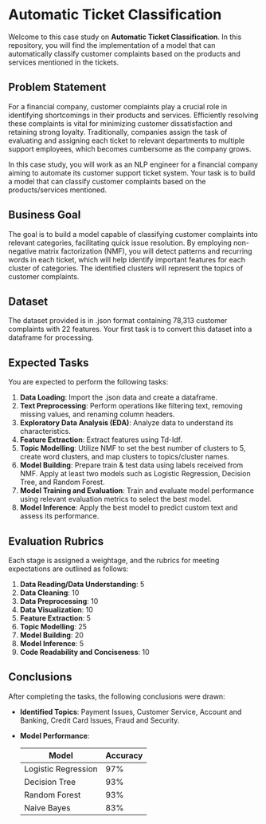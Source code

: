 # Automatic Ticket Classification

Welcome to this case study on **Automatic Ticket Classification**. In this repository, you will find the implementation of a model that can automatically classify customer complaints based on the products and services mentioned in the tickets.

## Problem Statement

For a financial company, customer complaints play a crucial role in identifying shortcomings in their products and services. Efficiently resolving these complaints is vital for minimizing customer dissatisfaction and retaining strong loyalty. Traditionally, companies assign the task of evaluating and assigning each ticket to relevant departments to multiple support employees, which becomes cumbersome as the company grows.

In this case study, you will work as an NLP engineer for a financial company aiming to automate its customer support ticket system. Your task is to build a model that can classify customer complaints based on the products/services mentioned.

## Business Goal

The goal is to build a model capable of classifying customer complaints into relevant categories, facilitating quick issue resolution. By employing non-negative matrix factorization (NMF), you will detect patterns and recurring words in each ticket, which will help identify important features for each cluster of categories. The identified clusters will represent the topics of customer complaints.

## Dataset

The dataset provided is in .json format containing 78,313 customer complaints with 22 features. Your first task is to convert this dataset into a dataframe for processing.

## Expected Tasks

You are expected to perform the following tasks:

1. **Data Loading**: Import the .json data and create a dataframe.
2. **Text Preprocessing**: Perform operations like filtering text, removing missing values, and renaming column headers.
3. **Exploratory Data Analysis (EDA)**: Analyze data to understand its characteristics.
4. **Feature Extraction**: Extract features using Td-Idf.
5. **Topic Modelling**: Utilize NMF to set the best number of clusters to 5, create word clusters, and map clusters to topics/cluster names.
6. **Model Building**: Prepare train & test data using labels received from NMF. Apply at least two models such as Logistic Regression, Decision Tree, and Random Forest.
7. **Model Training and Evaluation**: Train and evaluate model performance using relevant evaluation metrics to select the best model.
8. **Model Inference**: Apply the best model to predict custom text and assess its performance.

## Evaluation Rubrics

Each stage is assigned a weightage, and the rubrics for meeting expectations are outlined as follows:

1. **Data Reading/Data Understanding**: 5
2. **Data Cleaning**: 10
3. **Data Preprocessing**: 10
4. **Data Visualization**: 10
5. **Feature Extraction**: 5
6. **Topic Modelling**: 25
7. **Model Building**: 20
8. **Model Inference**: 5
9. **Code Readability and Conciseness**: 10

## Conclusions

After completing the tasks, the following conclusions were drawn:

- **Identified Topics**: Payment Issues, Customer Service, Account and Banking, Credit Card Issues, Fraud and Security.
- **Model Performance**:

    | Model              | Accuracy |
    |--------------------|----------|
    | Logistic Regression| 97%      |
    | Decision Tree      | 93%      |
    | Random Forest      | 93%      |
    | Naive Bayes        | 83%      |


